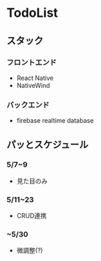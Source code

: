 # TodoList

## スタック

### フロントエンド

* React Native
* NativeWind

### バックエンド

* firebase realtime database

## パッとスケジュール

### 5/7~9
* 見た目のみ
### 5/11~23
* CRUD連携
### ~5/30
* 微調整(?)